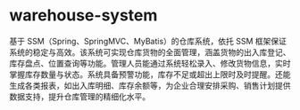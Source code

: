 # warehouse-system
基于 SSM（Spring、SpringMVC、MyBatis）的仓库系统，依托 SSM 框架保证系统的稳定与高效。该系统可实现仓库货物的全面管理，涵盖货物的出入库登记、库存盘点、位置查询等功能。管理人员能通过系统轻松录入、修改货物信息，实时掌握库存数量与状态。系统具备预警功能，库存不足或超出上限时及时提醒。还能生成各类报表，如出入库明细、库存余额等，为企业合理安排采购、销售计划提供数据支持，提升仓库管理的精细化水平。 

